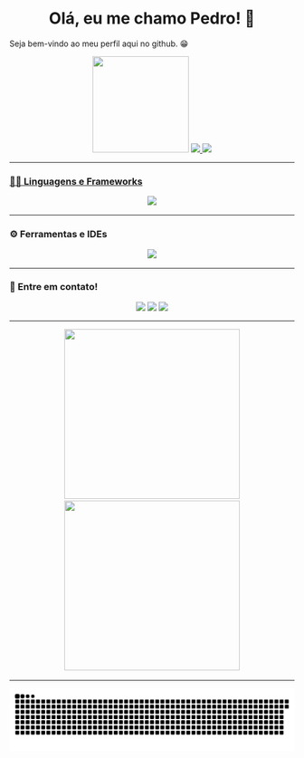 <!-- Referências -->


<h1 style="text-align: center;"> Olá, eu me chamo Pedro! 👋 </h1>
Seja bem-vindo ao meu perfil aqui no github. 😁
<p align="center">
  <img loading="lazy" src="https://i.imgur.com/JXjv9Et.png" width="170" height="170"/>
  <a href="https://github.com/Pedro-B-Siqueira">
  <img loading="lazy" height="130em" src="https://github-readme-stats.vercel.app/api/top-langs/?username=Pedro-B-Siqueira&layout=compact&langs_count=5&theme=dracula"/>
  <img loading="lazy" height="130em" src="https://github-readme-stats.vercel.app/api?username=Pedro-B-Siqueira&show_icons=true&theme=dracula&include_all_commits=true&count_private=true"/>
</p>
<hr>

<h3>👨‍💻 Linguagens e Frameworks </h3>
<p align="center">
  <a href="https://skillicons.dev">
    <img src="https://skillicons.dev/icons?i=html,css,js,python,react,django,go"/>
  </a>
</p>

<hr>

<h3>⚙ Ferramentas e IDEs </h3>
<p align="center">
  <a href="https://skillicons.dev">
    <img src="https://skillicons.dev/icons?i=vscode,pycharm,mysql,sqlite,linkedin,github,git"/>
  </a>
</p>

<hr>

<h3>📧 Entre em contato! </h3>
<div align="center">
  <a href="https://instagram.com/pedro_l1ndo" target="_blank"><img loading="lazy" src="https://img.shields.io/badge/-Instagram-%23E4405F?style=for-the-badge&logo=instagram&logoColor=white" target="_blank"></a>
  <a href = "mailto:pedrosiqueirarp@gmail.com"><img loading="lazy" src="https://img.shields.io/badge/Gmail-D14836?style=for-the-badge&logo=gmail&logoColor=white" target="_blank"></a>
  <a href="https://www.linkedin.com/in/pedrobernardessiqueira/" target="_blank"><img loading="lazy" src="https://img.shields.io/badge/-LinkedIn-%230077B5?style=for-the-badge&logo=linkedin&logoColor=white" target="_blank"></a>   
</div>

<hr>
<p align="center">
  <img loading="lazy" src="https://i.imgur.com/IVasqxx.gif" width="310" height="300">
  <img loading="lazy" src="https://i.pinimg.com/originals/f5/8f/e8/f58fe8e19a7e25ddf0c459a3599261d6.gif" width="310" height="300">
</p>

<hr>

<picture>
  <source media="(prefers-color-scheme: dark)" srcset="https://raw.githubusercontent.com/Pedro-B-Siqueira/Pedro-B-Siqueira/output/github-contribution-grid-snake-dark.svg">
  <source media="(prefers-color-scheme: light)" srcset="https://raw.githubusercontent.com/Pedro-B-Siqueira/Pedro-B-Siqueira/output/github-contribution-grid-snake.svg">
  <img alt="github contribution grid snake animation" src="https://raw.githubusercontent.com/Pedro-B-Siqueira/Pedro-B-Siqueira/output/github-contribution-grid-snake.svg">
</picture>

